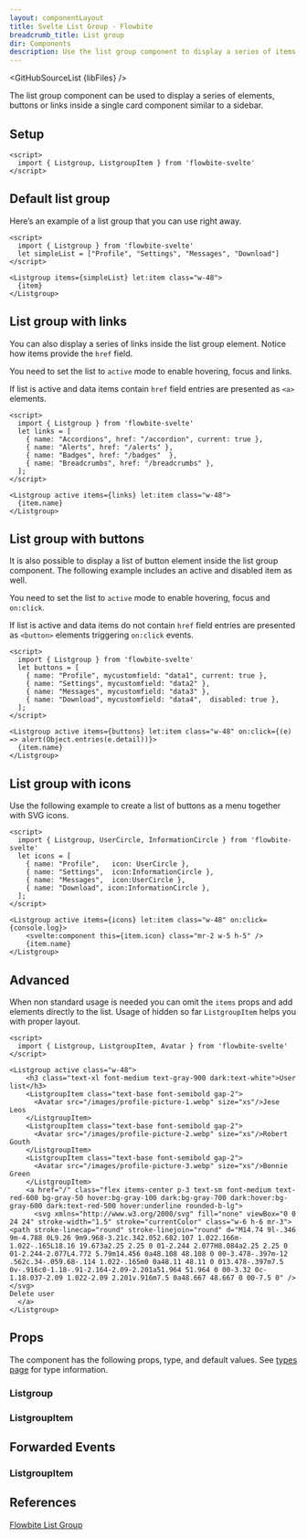 ```yaml
---
layout: componentLayout
title: Svelte List Group - Flowbite
breadcrumb_title: List group
dir: Components
description: Use the list group component to display a series of items, buttons or links inside a single element
---
```


<script>
  import { GitHubSourceList, TableProp, TableDefaultRow, DocBadgeList } from '../../utils'
  import { Badge, Heading, P, A } from '$lib'
  import { props as items1 } from '../../props/Listgroup.json'
  import { props as items2 } from '../../props/ListgroupItem.json'

  const events = ["on:blur","on:change","on:click","on:focus","on:keydown","on:keypress","on:keyup","on:mouseenter","on:mouseleave","on:mouseover"];
  // lib files
  const libFiles = import.meta.glob('$lib/list-group/*.svelte')
</script>

<GitHubSourceList {libFiles} />

The list group component can be used to display a series of elements, buttons or links inside a single card component similar to a sidebar.

## Setup

```svelte example hideOutput
<script>
  import { Listgroup, ListgroupItem } from 'flowbite-svelte'
</script>
```

## Default list group

Here’s an example of a list group that you can use right away.

```svelte example
<script>
  import { Listgroup } from 'flowbite-svelte'
  let simpleList = ["Profile", "Settings", "Messages", "Download"]
</script>

<Listgroup items={simpleList} let:item class="w-48">
  {item}
</Listgroup>
```

## List group with links

You can also display a series of links inside the list group element. Notice how items provide the `href` field.

You need to set the list to `active` mode to enable hovering, focus and links.

If list is active and data items contain `href` field entries are presented as `<a>` elements.

```svelte example
<script>
  import { Listgroup } from 'flowbite-svelte'
  let links = [
    { name: "Accordions", href: "/accordion", current: true },
    { name: "Alerts", href: "/alerts" },
    { name: "Badges", href: "/badges"  },
    { name: "Breadcrumbs", href: "/breadcrumbs" },
  ];
</script>

<Listgroup active items={links} let:item class="w-48">
  {item.name}
</Listgroup>
```

## List group with buttons

It is also possible to display a list of button element inside the list group component. The following example includes an active and disabled item as well.

You need to set the list to `active` mode to enable hovering, focus and `on:click`.

If list is active and data items do not contain `href` field entries are presented as `<button>` elements triggering `on:click` events.

```svelte example
<script>
  import { Listgroup } from 'flowbite-svelte'
  let buttons = [
    { name: "Profile", mycustomfield: "data1", current: true },
    { name: "Settings", mycustomfield: "data2" },
    { name: "Messages", mycustomfield: "data3" },
    { name: "Download", mycustomfield: "data4",  disabled: true },
  ];
</script>

<Listgroup active items={buttons} let:item class="w-48" on:click={(e) => alert(Object.entries(e.detail))}>
  {item.name}
</Listgroup>
```

## List group with icons

Use the following example to create a list of buttons as a menu together with SVG icons.

```svelte example
<script>
  import { Listgroup, UserCircle, InformationCircle } from 'flowbite-svelte'
  let icons = [
    { name: "Profile",   icon: UserCircle },
    { name: "Settings",  icon:InformationCircle },
    { name: "Messages",  icon:UserCircle },
    { name: "Download", icon:InformationCircle },
  ];
</script>

<Listgroup active items={icons} let:item class="w-48" on:click={console.log}>
    <svelte:component this={item.icon} class="mr-2 w-5 h-5" />
    {item.name}
</Listgroup>
```

## Advanced

When non standard usage is needed you can omit the `items` props and add elements directly to the list.
Usage of hidden so far `ListgroupItem` helps you with proper layout.

```svelte example
<script>
  import { Listgroup, ListgroupItem, Avatar } from 'flowbite-svelte'
</script>

<Listgroup active class="w-48">
    <h3 class="text-xl font-medium text-gray-900 dark:text-white">User list</h3>
    <ListgroupItem class="text-base font-semibold gap-2">
      <Avatar src="/images/profile-picture-1.webp" size="xs"/>Jese Leos
    </ListgroupItem>
    <ListgroupItem class="text-base font-semibold gap-2">
      <Avatar src="/images/profile-picture-2.webp" size="xs"/>Robert Gouth
    </ListgroupItem>
    <ListgroupItem class="text-base font-semibold gap-2">
      <Avatar src="/images/profile-picture-3.webp" size="xs"/>Bonnie Green
    </ListgroupItem>
    <a href="/" class="flex items-center p-3 text-sm font-medium text-red-600 bg-gray-50 hover:bg-gray-100 dark:bg-gray-700 dark:hover:bg-gray-600 dark:text-red-500 hover:underline rounded-b-lg">
      <svg xmlns="http://www.w3.org/2000/svg" fill="none" viewBox="0 0 24 24" stroke-width="1.5" stroke="currentColor" class="w-6 h-6 mr-3"><path stroke-linecap="round" stroke-linejoin="round" d="M14.74 9l-.346 9m-4.788 0L9.26 9m9.968-3.21c.342.052.682.107 1.022.166m-1.022-.165L18.16 19.673a2.25 2.25 0 01-2.244 2.077H8.084a2.25 2.25 0 01-2.244-2.077L4.772 5.79m14.456 0a48.108 48.108 0 00-3.478-.397m-12 .562c.34-.059.68-.114 1.022-.165m0 0a48.11 48.11 0 013.478-.397m7.5 0v-.916c0-1.18-.91-2.164-2.09-2.201a51.964 51.964 0 00-3.32 0c-1.18.037-2.09 1.022-2.09 2.201v.916m7.5 0a48.667 48.667 0 00-7.5 0" /></svg>
Delete user
  </a>
</Listgroup>
```

## Props

<p>The component has the following props, type, and default values. See <A href="/pages/types">types 
 page</A> for type information.</p>

### Listgroup

<TableProp>
  <TableDefaultRow items={items1} rowState='hover' />
</TableProp>

### ListgroupItem

<TableProp>
  <TableDefaultRow items={items2} rowState='hover' />
</TableProp>

## Forwarded Events

### ListgroupItem

<DocBadgeList items={events} />


## References

<P>
  <A href="https://flowbite.com/docs/components/list-group/" target="_blank" rel="noreferrer" class="link"
    >Flowbite List Group</A
  >
</P>
